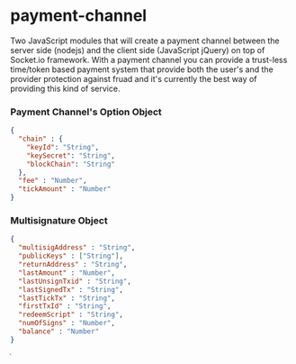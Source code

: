 # payment-channel

Two JavaScript modules that will create a payment channel between the server side (nodejs) and the client side (JavaScript jQuery) on top of Socket.io framework. With a payment channel you can provide a trust-less time/token based payment system that provide both the user's and the provider protection against fruad and it's currently the best way of providing this kind of service.

### Payment Channel's Option Object 

```json
{
  "chain" : {
    "keyId": "String",
    "keySecret": "String",
    "blockChain": "String"
  },
  "fee" : "Number",
  "tickAmount" : "Number"
}
```

### Multisignature Object

```json
{
  "multisigAddress" : "String",
  "publicKeys" : ["String"], 
  "returnAddress" : "String", 
  "lastAmount" : "Number",
  "lastUnsignTxid" : "String",
  "lastSignedTx" : "String",
  "lastTickTx" : "String",
  "firstTxId" : "String",
  "redeemScript" : "String",
  "numOfSigns" : "Number",
  "balance" : "Number"
}
```

ֿ